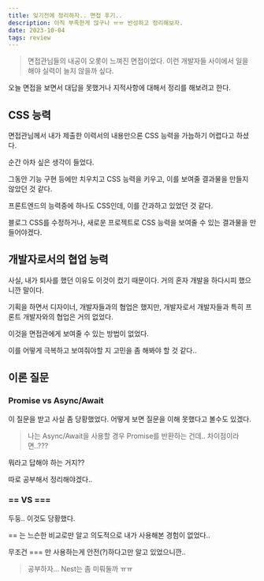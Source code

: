 ```yaml
---
title: 잊기전에 정리하자.. 면접 후기..
description: 아직 부족한게 많구나 ㅠㅠ 반성하고 정리해보자.
date: 2023-10-04
tags: review
---
```


> 면접관님들의 내공이 오롯이 느껴진 면접이었다. 이런 개발자들 사이에서 일을 해야 실력이 늘지 않을까 싶다.

오늘 면접을 보면서 대답을 못했거나 지적사항에 대해서 정리를 해보려고 한다.

## CSS 능력

면접관님께서 내가 제출한 이력서의 내용만으론 CSS 능력을 가늠하기 어렵다고 하셨다.

순간 아차 싶은 생각이 들었다.

그동안 기능 구현 등에만 치우치고 CSS 능력을 키우고, 이를 보여줄 결과물을 만들지 않았던 것 같다.

프론트엔드의 능력중에 하나도 CSS인데, 이를 간과하고 있었던 것 같다.

블로그 CSS를 수정하거나, 새로운 프로젝트로 CSS 능력을 보여줄 수 있는 결과물을 만들어야겠다.

## 개발자로서의 협업 능력

사실, 내가 퇴사를 했던 이유도 이것이 컸기 때문이다. 거의 혼자 개발을 하다시피 했으니깐 말이다.

기획을 하면서 디자이너, 개발자들과의 협업은 했지만, 개발자로서 개발자들과 특히 프론트 개발자와의 협업은 거의 없었다.

이것을 면접관에게 보여줄 수 있는 방법이 없었다.

이를 어떻게 극복하고 보여줘야할 지 고민을 좀 해봐야 할 것 같다..

## 이론 질문

### Promise vs Async/Await

이 질문을 받고 사실 좀 당황했었다. 어떻게 보면 질문을 이해 못했다고 볼수도 있겠다.

> 나는 Async/Await을 사용할 경우 Promise를 반환하는 건데.. 차이점이라면..???

뭐라고 답해야 하는 거지??

따로 공부해서 정리해야겠다..

### == VS ===

두둥.. 이것도 당황했다.

== 는 느슨한 비교로만 알고 의도적으로 내가 사용해본 경험이 없었다..

무조건 === 만 사용하는게 안전(?)하다고만 알고 있었으니깐..

> 공부하자... Nest는 좀 미뤄둘까 ㅠㅠ
